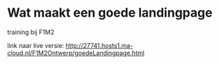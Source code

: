 # Wat maakt een goede landingpage
training bij F1M2

link naar live versie: http://27741.hosts1.ma-cloud.nl/F1M2Ontwerp/goedeLandingpage.html
